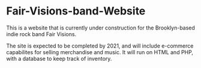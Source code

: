 # Fair-Visions-band-Website

This is a website that is currently under construction for the Brooklyn-based indie rock band Fair Visions. 

The site is expected to be completed by 2021, and will include e-commerce capabilites for selling merchandise and music. It will run on HTML and PHP, with a database to keep track of inventory.
